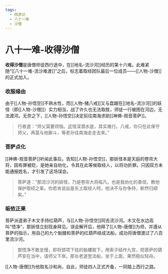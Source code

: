 ```yaml
---
tags:
  - 西游记
  - 八十一难
  - 沙僧
---
```

# 八十一难-收得沙僧

**收得沙僧**是唐僧师徒西行途中，在[[地名-流沙河]]经历的第十六难。此难紧随“[[八十一难-流沙难渡]]”之后，标志着取经团队最后一位成员——[[人物-沙僧]]的正式加入。

### **收服缘由**
由于[[人物-孙悟空]]不熟水性，而[[人物-猪八戒]]又与盘踞在[[地名-流沙河]]的妖怪（即[[人物-沙僧]]）实力相当，战了许久也无法取胜，师徒一行被困在河边，无法渡河。无奈之下，[[人物-孙悟空]]决定前往南海求助[[神佛-观音菩萨]]。
> 行者道：“师父莫要烦恼。这怪深潜水底，其实难行。八戒，你只在此保守师父，再莫与他厮斗，等老孙往南海走走去来。”

### **菩萨点化**
[[神佛-观音菩萨]]听闻此事后，告知[[人物-孙悟空]]，那妖怪本是天庭的卷帘大将，因有罪被贬，是她亲自劝化，令其在此等候取经人，以将功折罪。只因双方未能通报姓名，才引发了这场误会。
> 菩萨道：“那流沙河的妖怪，乃是卷帘大将临凡，也是我劝化的善信，教他保护取经之辈。你若肯说出是东土取经人呵，他决不与你争持，断然归顺矣。”

### **皈依正果**
菩萨派遣弟子木叉手持红葫芦，与[[人物-孙悟空]]同去流沙河。木叉在水边高叫“悟净”，那妖怪立刻现身拜见。误会解开后，他拜了[[人物-唐僧]]为师，并遵从菩萨的指示，用自己的九个骷髅和菩萨的红葫芦结成法船，成功将唐僧渡过了八百里流沙河。
> 那悟净不敢怠慢，即将颈项下挂的骷髏取下，用索子结作九宫，把菩萨的葫芦安在当中，请师父下岸。那长老遂登法船，坐于上面，果然稳似轻舟。

[[人物-唐僧]]为他取名沙和尚，自此，师徒四人正式齐备，一同踏上西行之路。
